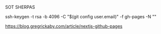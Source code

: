 SOT SHERPAS


ssh-keygen -t rsa -b 4096 -C "$(git config user.email)" -f gh-pages -N ""


https://blog.gregrickaby.com/article/nextjs-github-pages

